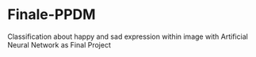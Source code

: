 # Finale-PPDM
Classification about happy and sad expression within image with Artificial Neural Network as Final Project
